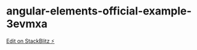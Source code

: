 # angular-elements-official-example-3evmxa

[Edit on StackBlitz ⚡️](https://stackblitz.com/edit/angular-elements-official-example-3evmxa)